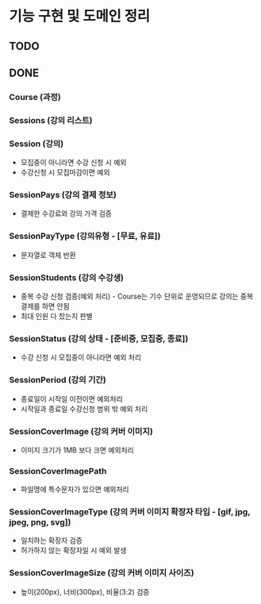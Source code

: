 # 기능 구현 및 도메인 정리


## TODO


## DONE

### Course (과정)

### Sessions (강의 리스트)

### Session (강의)
- 모집중이 아니라면 수강 신청 시 예외
- 수강신청 시 모집마감이면 예외

### SessionPays (강의 결제 정보)
- 결제한 수강료와 강의 가격 검증

### SessionPayType (강의유형 - [무료, 유료])
- 문자열로 객체 반환

### SessionStudents (강의 수강생)
- 중복 수강 신청 검증(예외 처리) - Course는 기수 단위로 운영되므로 강의는 중복 결제를 하면 안됨
- 최대 인원 다 찼는지 판별

### SessionStatus (강의 상태 - [준비중, 모집중, 종료])
- 수강 신청 시 모집중이 아니라면 예외 처리

### SessionPeriod (강의 기간)
- 종료일이 시작일 이전이면 예외처리
- 시작일과 종료일 수강신청 범위 밖 예외 처리

### SessionCoverImage (강의 커버 이미지)
- 이미지 크기가 1MB 보다 크면 예외처리

### SessionCoverImagePath
- 파일명에 특수문자가 있으면 예외처리

### SessionCoverImageType (강의 커버 이미지 확장자 타입 - [gif, jpg, jpeg, png, svg])
- 일치하는 확장자 검증
- 허가하지 않는 확장자일 시 예외 발생 

### SessionCoverImageSize (강의 커버 이미지 사이즈)
- 높이(200px), 너비(300px), 비율(3:2) 검증

